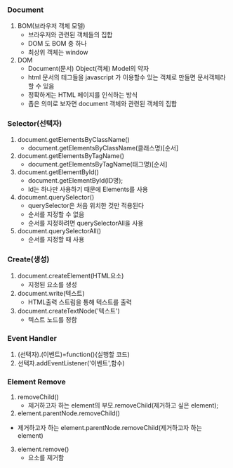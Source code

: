 ### Document

1. BOM(브라우저 객체 모델)
   - 브라우저와 관련된 객체들의 집합
   - DOM 도 BOM 중 하나
   - 최상위 객체는 window
2. DOM
   - Document(문서) Object(객체) Model의 약자
   - html 문서의 테그들을 javascript 가 이용할수 있는 객체로 만들면 문서객체라 할 수 있음
   - 정확하게는 HTML 페이지를 인식하는 방식 
   - 좁은 의미로 보자면 document 객체와 관련된 객체의 집합

### Selector(선택자)

1. document.getElementsByClassName()
   - document.getElementsByClassName(클래스명)[순서]
2. document.getElementsByTagName()
   - document.getElementsByTagName(태그명)[순서]
3. document.getElementById()
   - document.getElementById(ID명);
   - Id는 하나만 사용하기 때문에 Elements를 사용
4. document.querySelector()
   - querySelector은 처음 위치한 것만 적용된다
   - 순서를 지정할 수 없음
   - 순서를 지정하려면 querySelectorAll을 사용
5. document.querySelectorAll()
   - 순서를 지정할 때 사용

### Create(생성)

1. document.createElement(HTML요소)
   - 지정된 요소를 생성
2. document.write(텍스트)
   - HTML출력 스트림을 통해 텍스트를 출력
3. document.createTextNode('텍스트')
   - 텍스트 노드를 정함

### Event Handler

1. (선택자).(이벤트)=function(){실행할 코드)
2. 선택자.addEventListener('이벤트',함수)

### Element Remove

1. removeChild()
   - 제거하고자 하는 element의 부모.removeChild(제거하고 싶은 element);
2.  element.parentNode.removeChild()
   - 제거하고자 하는 element.parentNode.removeChild(제거하고자 하는 element)
3. element.remove()
   - 요소를 제거함